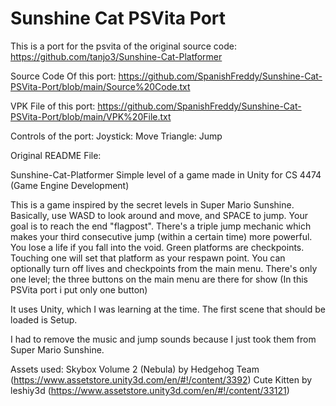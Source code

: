 # Sunshine Cat PSVita Port
This is a port for the psvita of the original source code: https://github.com/tanjo3/Sunshine-Cat-Platformer

Source Code Of this port: https://github.com/SpanishFreddy/Sunshine-Cat-PSVita-Port/blob/main/Source%20Code.txt

VPK File of this port: https://github.com/SpanishFreddy/Sunshine-Cat-PSVita-Port/blob/main/VPK%20File.txt

Controls of the port:
Joystick: Move
Triangle: Jump

Original README File:

Sunshine-Cat-Platformer
Simple level of a game made in Unity for CS 4474 (Game Engine Development)

This is a game inspired by the secret levels in Super Mario Sunshine. Basically, use WASD to look around and move, and SPACE to jump. Your goal is to reach the end "flagpost".
There's a triple jump mechanic which makes your third consecutive jump (within a certain time) more powerful.
You lose a life if you fall into the void. Green platforms are checkpoints. Touching one will set that platform as your respawn point.
You can optionally turn off lives and checkpoints from the main menu.
There's only one level; the three buttons on the main menu are there for show (In this PSVita port i put only one button)

It uses Unity, which I was learning at the time.
The first scene that should be loaded is Setup.

I had to remove the music and jump sounds because I just took them from Super Mario Sunshine.

Assets used:
Skybox Volume 2 (Nebula) by Hedgehog Team (https://www.assetstore.unity3d.com/en/#!/content/3392)
Cute Kitten by leshiy3d (https://www.assetstore.unity3d.com/en/#!/content/33121)
